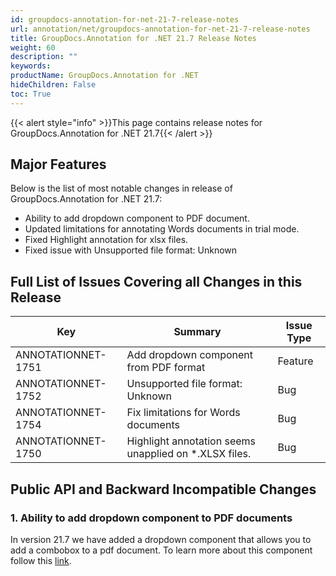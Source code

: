 ```yaml
---
id: groupdocs-annotation-for-net-21-7-release-notes
url: annotation/net/groupdocs-annotation-for-net-21-7-release-notes
title: GroupDocs.Annotation for .NET 21.7 Release Notes
weight: 60
description: ""
keywords: 
productName: GroupDocs.Annotation for .NET
hideChildren: False
toc: True
---
```


{{< alert style="info" >}}This page contains release notes for GroupDocs.Annotation for .NET 21.7{{< /alert >}}

## Major Features

Below is the list of most notable changes in release of GroupDocs.Annotation for .NET 21.7:
* Ability to add dropdown component to PDF document.
* Updated limitations for annotating Words documents in trial mode.
* Fixed Highlight annotation for xlsx files.
* Fixed issue with Unsupported file format: Unknown


## Full List of Issues Covering all Changes in this Release

| Key | Summary | Issue Type |
| --- | --- | --- |
| ANNOTATIONNET-1751 | Add dropdown component from PDF format | Feature |
| ANNOTATIONNET-1752 | Unsupported file format: Unknown | Bug |
| ANNOTATIONNET-1754 | Fix limitations for Words documents | Bug |
| ANNOTATIONNET-1750 | Highlight annotation seems unapplied on *.XLSX files. | Bug |


## Public API and Backward Incompatible Changes

### 1. Ability to add dropdown component to PDF documents

In version 21.7 we have added a dropdown component that allows you to add a combobox to a pdf document. To learn more about this component follow this [link](annotation/net/add-dropdown-component).
